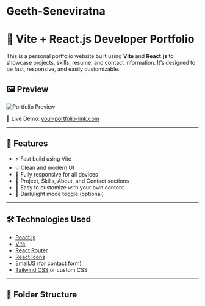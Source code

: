 # Geeth-Seneviratna
# 💼 Vite + React.js Developer Portfolio

This is a personal portfolio website built using **Vite** and **React.js** to showcase projects, skills, resume, and contact information. It’s designed to be fast, responsive, and easily customizable.

## 🖼️ Preview

![Portfolio Preview](./public/preview.png)

🔗 Live Demo: [your-portfolio-link.com](https://your-portfolio-link.com)

---

## 🚀 Features

- ⚡️ Fast build using Vite
- 💡 Clean and modern UI
- 📱 Fully responsive for all devices
- 🧠 Project, Skills, About, and Contact sections
- 📁 Easy to customize with your own content
- 🌙 Dark/light mode toggle (optional)

---

## 🛠️ Technologies Used

- [React.js](https://reactjs.org/)
- [Vite](https://vitejs.dev/)
- [React Router](https://reactrouter.com/)
- [React Icons](https://react-icons.github.io/react-icons/)
- [EmailJS](https://www.emailjs.com/) (for contact form)
- [Tailwind CSS](https://tailwindcss.com/) or custom CSS

---

## 📁 Folder Structure

